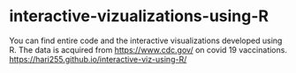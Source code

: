 # interactive-vizualizations-using-R

You can find entire code and the interactive visualizations developed using R. The data is acquired from https://www.cdc.gov/ on covid 19 vaccinations.
 https://hari255.github.io/interactive-viz-using-R/
